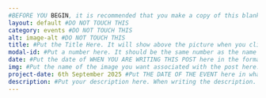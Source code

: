 ```yaml
---
#BEFORE YOU BEGIN, it is recommended that you make a copy of this blank file so that it is easier for you to make another post next time.
layout: default #DO NOT TOUCH THIS
category: events #DO NOT TOUCH THIS
alt: image-alt #DO NOT TOUCH THIS
title: #Put the Title Here. It will show above the picture when you click on the post
modal-id: #Put a number here. It should be the same number as the name of this file. e.g, if the file is named ####-##-##-10, you should put a 10 here.
date: #Put the date of WHEN YOU ARE WRITING THIS POST here in the format YYYY-MM-DD
img: #Put the name of the image you want associated with the post here. It must be the same and must include the file name extension. E.g, Demo.jpg, Example.png
project-date: 6th September 2025 #Put THE DATE OF THE EVENT here in whatever format you would like e.g, DD-MM-YYYY, YYYY-MM-DD, DD Month YYYY etc
description: #Put your description here. When writing the description. Do not press enter to do to a new line. Just type it out all on one line.
---
```


<!--   
How to name this file so that it will work and show up on the website.

To rename the file, you will have to close this down, right click and press rename. Alternatively, you may be able to go to File in the top left corner and press "save as" which will allow you to save the file with the correct name.

The overall format of the file will be in the format "YYYY-MM-DD-#". Below, I will take you through a step by step process on how to name this file correctly.

1)The name of the file needs to include todays date in the format "YYYY-MM-DD-" with the dashes. You may notice there is an extra dash after the "DD". This is not a typo and is needed.

2)After the final dash, you will need to put a number however it needs to be a specific number. This is the hardest part to do but not very hard to do. Look at the previous posts you have made on the website and find the largest last number. For example, if I have 3 posts on the website named 2025-06-01-9, 2025-06-02-10, 2025-06-03-11, the largest last number will be 11. As the largest last number is 11, you would need to put the last number for this file as 12 (one above).

3)Double check the "modal-id" in this file. It should be the same number as the number you just put at the end of this file.

4)Finally, upload this file (and any relevant pictures) to the website. This file goes in the folder events/_posts. Any pictures go in the folder img/portfolio.


-->